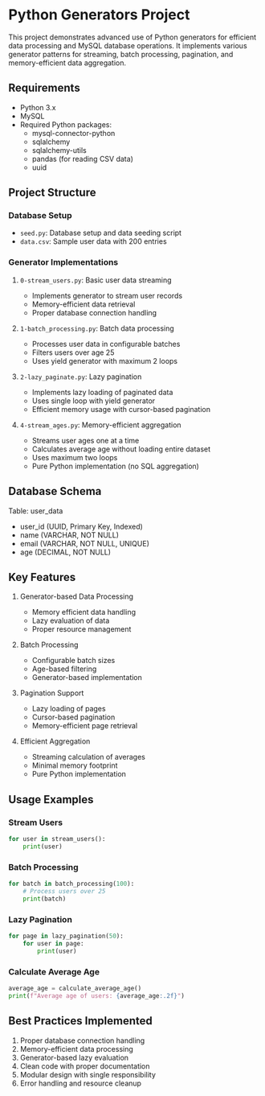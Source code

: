 # Python Generators Project

This project demonstrates advanced use of Python generators for efficient data processing and MySQL database operations. It implements various generator patterns for streaming, batch processing, pagination, and memory-efficient data aggregation.

## Requirements
- Python 3.x
- MySQL
- Required Python packages:
  - mysql-connector-python
  - sqlalchemy
  - sqlalchemy-utils
  - pandas (for reading CSV data)
  - uuid

## Project Structure

### Database Setup
- `seed.py`: Database setup and data seeding script
- `data.csv`: Sample user data with 200 entries

### Generator Implementations
1. `0-stream_users.py`: Basic user data streaming
   - Implements generator to stream user records
   - Memory-efficient data retrieval
   - Proper database connection handling

2. `1-batch_processing.py`: Batch data processing
   - Processes user data in configurable batches
   - Filters users over age 25
   - Uses yield generator with maximum 2 loops

3. `2-lazy_paginate.py`: Lazy pagination
   - Implements lazy loading of paginated data
   - Uses single loop with yield generator
   - Efficient memory usage with cursor-based pagination

4. `4-stream_ages.py`: Memory-efficient aggregation
   - Streams user ages one at a time
   - Calculates average age without loading entire dataset
   - Uses maximum two loops
   - Pure Python implementation (no SQL aggregation)

## Database Schema
Table: user_data
- user_id (UUID, Primary Key, Indexed)
- name (VARCHAR, NOT NULL)
- email (VARCHAR, NOT NULL, UNIQUE)
- age (DECIMAL, NOT NULL)

## Key Features
1. Generator-based Data Processing
   - Memory efficient data handling
   - Lazy evaluation of data
   - Proper resource management

2. Batch Processing
   - Configurable batch sizes
   - Age-based filtering
   - Generator-based implementation

3. Pagination Support
   - Lazy loading of pages
   - Cursor-based pagination
   - Memory-efficient page retrieval

4. Efficient Aggregation
   - Streaming calculation of averages
   - Minimal memory footprint
   - Pure Python implementation

## Usage Examples

### Stream Users
```python
for user in stream_users():
    print(user)
```

### Batch Processing
```python
for batch in batch_processing(100):
    # Process users over 25
    print(batch)
```

### Lazy Pagination
```python
for page in lazy_pagination(50):
    for user in page:
        print(user)
```

### Calculate Average Age
```python
average_age = calculate_average_age()
print(f"Average age of users: {average_age:.2f}")
```

## Best Practices Implemented
1. Proper database connection handling
2. Memory-efficient data processing
3. Generator-based lazy evaluation
4. Clean code with proper documentation
5. Modular design with single responsibility
6. Error handling and resource cleanup
